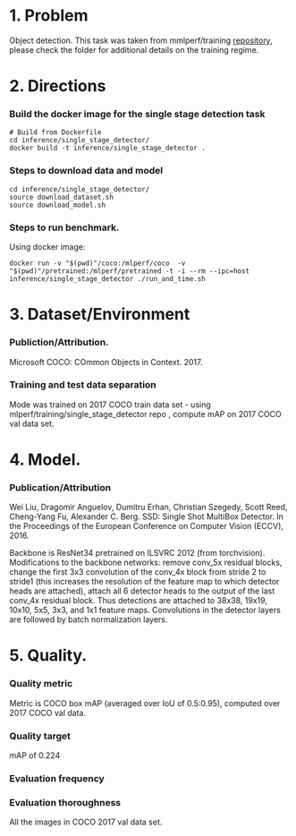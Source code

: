 
# 1. Problem
Object detection. This task was taken from mmlperf/training  [repository](https://github.com/mlperf/training/tree/master/single_stage_detector), please check the folder for additional details on the training regime. 

# 2. Directions

### Build the docker image for the single stage detection task
```
# Build from Dockerfile
cd inference/single_stage_detector/
docker build -t inference/single_stage_detector .
```

### Steps to download data and model
```
cd inference/single_stage_detector/
source download_dataset.sh
source download_model.sh
```

### Steps to run benchmark.
Using docker image:
```
docker run -v "$(pwd)"/coco:/mlperf/coco  -v "$(pwd)"/pretrained:/mlperf/pretrained -t -i --rm --ipc=host inference/single_stage_detector ./run_and_time.sh
```

# 3. Dataset/Environment
### Publiction/Attribution.
Microsoft COCO: COmmon Objects in Context. 2017.

### Training and test data separation
Mode was trained on 2017 COCO train data set - using mlperf/training/single_stage_detector repo , compute mAP on 2017 COCO val data set.

# 4. Model.
### Publication/Attribution
Wei Liu, Dragomir Anguelov, Dumitru Erhan, Christian Szegedy, Scott Reed, Cheng-Yang Fu, Alexander C. Berg. SSD: Single Shot MultiBox Detector. In the Proceedings of the European Conference on Computer Vision (ECCV), 2016.

Backbone is ResNet34 pretrained on ILSVRC 2012 (from torchvision). Modifications to the backbone networks: remove conv_5x residual blocks, change the first 3x3 convolution of the conv_4x block from stride 2 to stride1 (this increases the resolution of the feature map to which detector heads are attached), attach all 6 detector heads to the output of the last conv_4x residual block. Thus detections are attached to 38x38, 19x19, 10x10, 5x5, 3x3, and 1x1 feature maps. Convolutions in the detector layers are followed by batch normalization layers.

# 5. Quality.
### Quality metric
Metric is COCO box mAP (averaged over IoU of 0.5:0.95), computed over 2017 COCO val data.

### Quality target
mAP of 0.224

### Evaluation frequency

### Evaluation thoroughness
All the images in COCO 2017 val data set.
